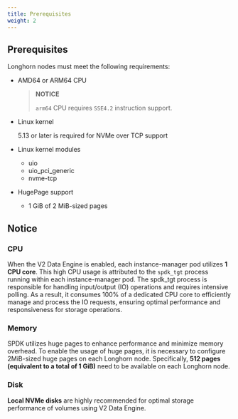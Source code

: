 ```yaml
---
title: Prerequisites
weight: 2
---
```


## Prerequisites

Longhorn nodes must meet the following requirements:

- AMD64 or ARM64 CPU
  > **NOTICE**
  >
  >  `arm64` CPU requires `SSE4.2` instruction support.

- Linux kernel

  5.13 or later is required for NVMe over TCP support


- Linux kernel modules
  - uio
  - uio_pci_generic
  - nvme-tcp

- HugePage support
  - 1 GiB of 2 MiB-sized pages

## Notice

### CPU

When the V2 Data Engine is enabled, each instance-manager pod utilizes **1 CPU core**. This high CPU usage is attributed to the `spdk_tgt` process running within each instance-manager pod. The spdk_tgt process is responsible for handling input/output (IO) operations and requires intensive polling. As a result, it consumes 100% of a dedicated CPU core to efficiently manage and process the IO requests, ensuring optimal performance and responsiveness for storage operations.

### Memory

SPDK utilizes huge pages to enhance performance and minimize memory overhead. To enable the usage of huge pages, it is necessary to configure 2MiB-sized huge pages on each Longhorn node. Specifically, **512 pages (equivalent to a total of 1 GiB)** need to be available on each Longhorn node.


### Disk

**Local NVMe disks** are highly recommended for optimal storage performance of volumes using V2 Data Engine.